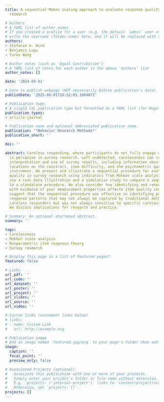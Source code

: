 ```yaml
---
title: A sequential Moken scaling approach to evaluate response quality in survey
  research

# Authors
# A YAML list of author names
# If you created a profile for a user (e.g. the default `admin` user at `content/authors/admin/`), 
# write the username (folder name) here, and it will be replaced with their full name and linked to their profile.
authors:
- Stefanie A. Wind
- Benjamin Lugu
- Yurou Wang

# Author notes (such as 'Equal Contribution')
# A YAML list of notes for each author in the above `authors` list
author_notes: []

date: '2024-03-01'

# Date to publish webpage (NOT necessarily Bibtex publication's date).
publishDate: '2025-06-01T20:52:03.100487Z'

# Publication type.
# A single CSL publication type but formatted as a YAML list (for Hugo requirements).
publication_types:
- article-journal

# Publication name and optional abbreviated publication name.
publication: '*Behavior Research Methods*'
publication_short: ''

doi: ''

abstract: Careless responding, where participants do not fully engage with item content,
  is pervasive in survey research. Left undetected, carelessness can compromise the
  interpretation and use of survey results, including information about participant
  locations on the construct, item difficulty, and the psychometric quality of the
  instrument. We present and illustrate a sequential procedure for evaluating response
  quality in survey research using indicators from Mokken scale analysis (MSA). We
  use a real data illustration and a simulation study to compare a sequential procedure
  to a standalone procedure. We also consider how identifying and removing responses
  with evidence of poor measurement properties affects item quality indicators. Results
  suggest that the sequential procedure was effective in identifying potentially problematic
  response patterns that may not always be captured by traditional methods for identifying
  careless responders but was not always sensitive to specific carelessness patterns.
  We discuss implications for research and practice.

# Summary. An optional shortened abstract.
summary: ''

tags:
- Carelessness
- Mokken scale analysis
- Nonparametric item response theory
- Survey research

# Display this page in a list of Featured pages?
featured: false

# Links
url_pdf: ''
url_code: ''
url_dataset: ''
url_poster: ''
url_project: ''
url_slides: ''
url_source: ''
url_video: ''

# Custom links (uncomment lines below)
# links:
# - name: Custom Link
#   url: http://example.org

# Publication image
# Add an image named `featured.jpg/png` to your page's folder then add a caption below.
image:
  caption: ''
  focal_point: ''
  preview_only: false

# Associated Projects (optional).
#   Associate this publication with one or more of your projects.
#   Simply enter your project's folder or file name without extension.
#   E.g. `projects: ['internal-project']` links to `content/project/internal-project/index.md`.
#   Otherwise, set `projects: []`.
projects: []
---
```


